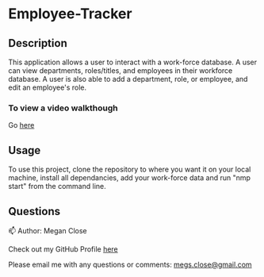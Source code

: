 # Employee-Tracker 

## Description
This application allows a user to interact with a work-force database. A user can view departments, roles/titles, and employees in their workforce database. A user is also able to add a department, role, or employee, and edit an employee's role. 

### To view a video walkthough 
Go [here](https://drive.google.com/file/d/1wU-j4rx9eRL3lWqfsORCyDr6msIzNg2J/view?usp=sharing)

## Usage
To use this project, clone the repository to where you want it on your local machine, install all dependancies, add your work-force data and run "nmp start" from the command line. 

## Questions 
:mailbox:
Author: Megan Close

Check out my GitHub Profile [here](https://github.com/MeganClo)

Please email me with any questions or comments: <megs.close@gmail.com>
